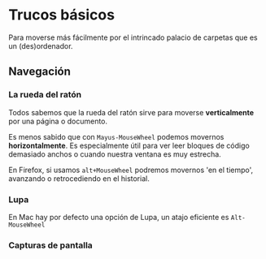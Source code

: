 # Trucos básicos
Para moverse más fácilmente por el intrincado palacio de carpetas que es un (des)ordenador.

## Navegación

### La rueda del ratón
Todos sabemos que la rueda del ratón sirve para moverse **verticalmente** por una página o documento.

Es menos sabido que con `Mayus-MouseWheel` podemos movernos **horizontalmente**. Es especialmente útil para ver leer bloques de código demasiado anchos o cuando nuestra ventana es muy estrecha.

En Firefox, si usamos `alt+MouseWheel` podremos movernos 'en el tiempo', avanzando o retrocediendo en el historial.

### Lupa
En Mac hay por defecto una opción de Lupa, un atajo eficiente es `Alt-MouseWheel`

### Capturas de pantalla
